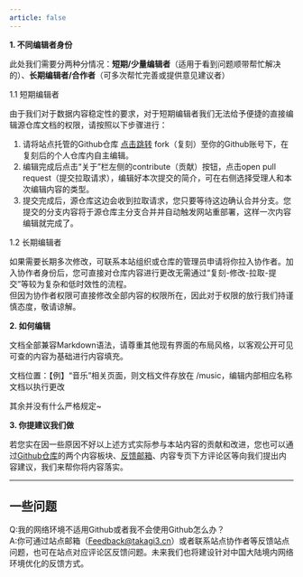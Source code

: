 ```yaml
---
article: false
---
```

**1. 不同编辑者身份**

此处我们需要分两种分情况：**短期/少量编辑者**（适用于看到问题顺带帮忙解决的）、**长期编辑者/合作者**（可多次帮忙完善或提供意见建议者）

1.1 短期编辑者

由于我们对于数据内容稳定性的要求，对于短期编辑者我们无法给予便捷的直接编辑源仓库文档的权限，请按照以下步骤进行：

1. 请将站点托管的Github仓库 [点击跳转](https://github.com/TakagisanReposOrg/VuePress-TakagiWiki) fork（复刻）至你的Github账号下，在复刻后的个人仓库内自主编辑。
2. 编辑完成后点击“关于”栏左侧的contribute（贡献）按钮，点击open pull request（提交拉取请求），编辑好本次提交的简介，可在右侧选择受理人和本次编辑内容的类型。
3. 提交完成后，源仓库这边会收到拉取请求，您只要等待这边确认合并分支。您提交的分支内容将于源仓库主分支合并并自动触发网站重部署，这样一次内容编辑就完成了。

1.2 长期编辑者

如果需要长期多次修改，可联系本站组织或仓库的管理员申请将你拉入协作者。加入协作者身份后，您可直接对仓库内容进行更改无需通过“复刻-修改-拉取-提交”等较为复杂和低时效性的流程。<br/>
但因为协作者权限可直接修改全部内容的权限所在，因此对于权限的放行我们持谨慎态度，敬请谅解。

**2. 如何编辑**

文档全部兼容Markdown语法，请尊重其他现有界面的布局风格，以客观公开可见可查的内容为基础进行内容填充。

文档位置：【例】“音乐”相关页面，则文档文件存放在 /music，编辑内部相应名称文档以执行更改

其余并没有什么严格规定~

**3. 你提建议我们做**

若您实在因一些原因不好以上述方式实际参与本站内容的贡献和改进，您也可以通过[Github仓库](https://github.com/TakagisanReposOrg/VuePress-TakagiWiki)的两个内容板块、[反馈邮箱](mailto:feedback@takagi3.cn)、内容专页下方评论区等向我们提出内容建议，我们来帮你将内容落实。

------
## 一些问题

Q:我的网络环境不适用Github或者我不会使用Github怎么办？  
A:你可通过站点邮箱（Feedback@takagi3.cn）或者联系站点协作者等反馈站点问题，也可在站点对应评论区反馈问题。未来我们也将建设针对中国大陆境内网络环境优化的反馈方式。